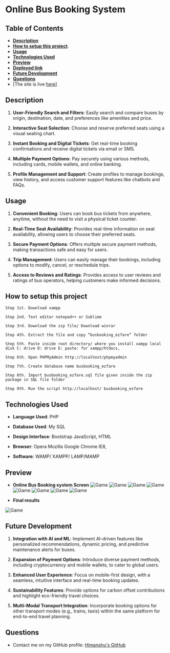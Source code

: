 # Online Bus Booking System

## **Table of Contents**

- [**Description**](#description)
- [**How to setup this project**](#How-to-setup-this-project).
- [**Usage**](#usage)
- [**Technologies Used**](#technologies-used)
- [**Preview**](#preview)
- [**Deployed link**](#deployed-link)
- [**Future Development**](#future-development)
- [**Questions**](#questions)
- [The site is live <a href="https://himanshuranjan977.github.io/Car-Race/" target="_blank">here</a>]
## **Description**

1. **User-Friendly Search and Filters**: Easily search and compare buses by origin, destination, date, and preferences like amenities and price.

2. **Interactive Seat Selection**: Choose and reserve preferred seats using a visual seating chart.

3. **Instant Booking and Digital Tickets**: Get real-time booking confirmations and receive digital tickets via email or SMS.

4. **Multiple Payment Options**: Pay securely using various methods, including cards, mobile wallets, and online banking.

5. **Profile Management and Support**: Create profiles to manage bookings, view history, and access customer support features like chatbots and FAQs.
## **Usage**

1. **Convenient Booking**: Users can book bus tickets from anywhere, anytime, without the need to visit a physical ticket counter.

2. **Real-Time Seat Availability**: Provides real-time information on seat availability, allowing users to choose their preferred seats.

3. **Secure Payment Options**: Offers multiple secure payment methods, making transactions safe and easy for users.

4. **Trip Management**: Users can easily manage their bookings, including options to modify, cancel, or reschedule trips.

5. **Access to Reviews and Ratings**: Provides access to user reviews and ratings of bus operators, helping customers make informed decisions.



## **How to setup this project**
```
Step 1st. Download xampp
```
```
Step 2nd. Text editor notepad++ or Sublime
```
```
Step 3rd. Download the zip file/ Download winrar
```
```
Step 4th. Extract the file and copy “busbooking_ezfare” folder
```
```
Step 5th. Paste inside root directory/ where you install xampp local disk C: drive D: drive E: paste: for xampp/htdocs,
```
```
Step 6th. Open PHPMyAdmin http://localhost/phpmyadmin
```
```
Step 7th. Create database name busbooking_ezfare
```
```
Step 8th. Import busbooking_ezfare.sql file given inside the zip package in SQL file folder
```
```
Step 9th. Run the script http://localhost/ busbooking_ezfare 
```
## **Technologies Used**

* **Language Used**:      PHP

* **Database Used**:      My SQL

* **Design Interface**:    Bootstrap JavaScript, HTML

* **Browser**:                  Opera Mozilla Google Chrome IE8,

* **Software**:                 WAMP/ XAMPP/ LAMP/MAMP

## **Preview**

* **Online Bus Booking system Screen**
![Game](Screenshoots/HomePage.png)
![Game](Screenshoots/About.png)
![Game](Screenshoots/Signup.png)
![Game](Screenshoots/Login.png)
![Game](Screenshoots/Userprofile.png)
![Game](Screenshoots/booking.png)
![Game](Screenshoots/HelpCenter.png)
![Game](Screenshoots/contactus.png)




* **Final results**

![Game](Screenshoots/Adminlogin.png)

## **Future Development**

1. **Integration with AI and ML**: Implement AI-driven features like personalized recommendations, dynamic pricing, and predictive maintenance alerts for buses.

2. **Expansion of Payment Options**: Introduce diverse payment methods, including cryptocurrency and mobile wallets, to cater to global users.

3. **Enhanced User Experience**: Focus on mobile-first design, with a seamless, intuitive interface and real-time booking updates.

4. **Sustainability Features**: Provide options for carbon offset contributions and highlight eco-friendly travel choices.

5. **Multi-Modal Transport Integration**: Incorporate booking options for other transport modes (e.g., trains, taxis) within the same platform for end-to-end travel planning.


## **Questions**

* Contact me on my GitHub profile: [Himanshu's GitHub](https://github.com/himanshuranjan977)
